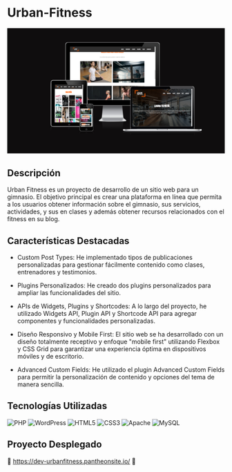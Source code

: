 # Urban-Fitness

<img src="./assets/urbanfitness.png" alt="urban-fitness"/>

## Descripción

Urban Fitness es un proyecto de desarrollo de un sitio web para un gimnasio. El objetivo principal es crear una plataforma en línea que permita a los usuarios obtener información sobre el gimnasio, sus servicios, actividades, y sus en clases y además obtener recursos relacionados con el fitness en su blog.

## Características Destacadas

- Custom Post Types: He implementado tipos de publicaciones personalizadas para gestionar fácilmente contenido como clases, entrenadores y testimonios.

- Plugins Personalizados: He creado dos plugins personalizados para ampliar las funcionalidades del sitio.

- APIs de Widgets, Plugins y Shortcodes: A lo largo del proyecto, he utilizado Widgets API, Plugin API y Shortcode API para agregar componentes y funcionalidades personalizadas.

- Diseño Responsivo y Mobile First: El sitio web se ha desarrollado con un diseño totalmente receptivo y enfoque "mobile first" utilizando Flexbox y CSS Grid para garantizar una experiencia óptima en dispositivos móviles y de escritorio.

- Advanced Custom Fields: He utilizado el plugin Advanced Custom Fields para permitir la personalización de contenido y opciones del tema de manera sencilla.

## Tecnologías Utilizadas

![PHP](https://img.shields.io/badge/PHP-777BB4?style=for-the-badge&logo=php&logoColor=white)
![WordPress](https://img.shields.io/badge/WordPress-%23117AC9.svg?style=for-the-badge&logo=WordPress&logoColor=white)
![HTML5](https://img.shields.io/badge/HTML5-E34F26?style=for-the-badge&logo=html5&logoColor=white)
![CSS3](https://img.shields.io/badge/CSS3-1572B6?style=for-the-badge&logo=css3&logoColor=white)
![Apache](https://img.shields.io/badge/apache-%23D42029.svg?style=for-the-badge&logo=apache&logoColor=white)
![MySQL](https://img.shields.io/badge/mysql-%2300f.svg?style=for-the-badge&logo=mysql&logoColor=white)

## Proyecto Desplegado

🚀​ https://dev-urbanfitness.pantheonsite.io/ 🚀​
